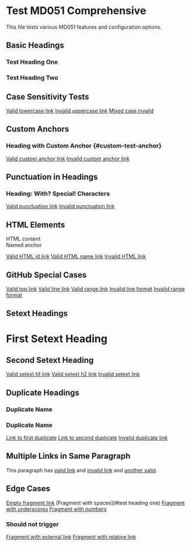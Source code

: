 # Test MD051 Comprehensive

This file tests various MD051 features and configuration options.

## Basic Headings

### Test Heading One

### Test Heading Two

## Case Sensitivity Tests

[Valid lowercase link](#test-heading-one)
[Invalid uppercase link](#test-heading-one)
[Mixed case invalid](#test-heading-two)

## Custom Anchors

### Heading with Custom Anchor {#custom-test-anchor}

[Valid custom anchor link](#custom-test-anchor)
[Invalid custom anchor link](#wrong-custom-anchor)

## Punctuation in Headings

### Heading: With? Special! Characters

[Valid punctuation link](#heading-with-special-characters)
[Invalid punctuation link](#heading-with-special-characters!)

## HTML Elements

<div id="test-html-id">HTML content</div>
<a name="test-html-name">Named anchor</a>

[Valid HTML id link](#test-html-id)
[Valid HTML name link](#test-html-name)
[Invalid HTML link](#wrong-html-id)

## GitHub Special Cases

[Valid top link](#top)
[Valid line link](#L123)
[Valid range link](#L10C1-L20C5)
[Invalid line format](#L)
[Invalid range format](#L10-L20)

## Setext Headings

First Setext Heading
====================

Second Setext Heading
---------------------

[Valid setext h1 link](#first-setext-heading)
[Valid setext h2 link](#second-setext-heading)
[Invalid setext link](#wrong-setext-heading)

## Duplicate Headings

### Duplicate Name

### Duplicate Name

[Link to first duplicate](#duplicate-name)
[Link to second duplicate](#duplicate-name-1)
[Invalid duplicate link](#duplicate-name-2)

## Multiple Links in Same Paragraph

This paragraph has [valid link](#test-heading-one) and [invalid link](#nonexistent) and [another valid](#custom-test-anchor).

## Edge Cases

[Empty fragment link](#)
[Fragment with spaces](#test heading one)
[Fragment with underscores](#test_heading_one)
[Fragment with numbers](#test-heading-123)

### Should not trigger

[Fragment with external link](https://developer.hashicorp.com/vault/api-docs/auth/jwt#default_role)
[Fragment with relative link](../../project/issues/managing_issues.md#add-an-issue-to-an-iteration-starter)
